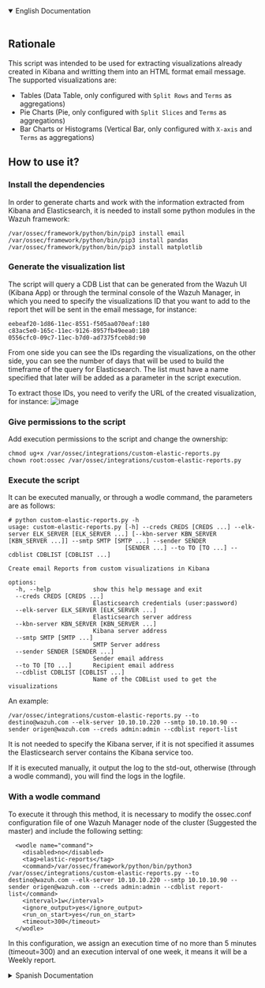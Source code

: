 <details open>
<summary>English Documentation</summary>
<br>
  
  ## Rationale

  This script was intended to be used for extracting visualizations already created in Kibana and writting them into an HTML format email message. The supported visualizations are: 

  - Tables (Data Table, only configured with `Split Rows` and `Terms` as aggregations)
  - Pie Charts (Pie, only configured with `Split Slices` and `Terms` as aggregations)
  - Bar Charts or Histograms (Vertical Bar, only configured with `X-axis` and `Terms` as aggregations)

  ## How to use it?
  ### Install the dependencies
  In order to generate charts and work with the information extracted from Kibana and Elasticsearch, it is needed to install some python modules in the Wazuh framework:
  ```
  /var/ossec/framework/python/bin/pip3 install email
  /var/ossec/framework/python/bin/pip3 install pandas
  /var/ossec/framework/python/bin/pip3 install matplotlib
  ```
  ### Generate the visualization list
  The script will query a CDB List that can be generated from the Wazuh UI (Kibana App) or through the terminal console of the Wazuh Manager, in which you need to specify the visualizations ID that you want to add to the report thet will be sent in the email message, for instance:
  ```
  eebeaf20-1d86-11ec-8551-f505aa070eaf:180
  c83ac5e0-165c-11ec-9126-8957fb49eea0:180
  0556cfc0-09c7-11ec-b7d0-ad7375fceb8d:90
  ```
  From one side you can see the IDs regarding the visualizations, on the other side, you can see the number of days that will be used to build the timeframe of the query for Elasticsearch.
  The list must have a name specified that later will be added as a parameter in the script execution.

  To extract those IDs, you need to verify the URL of the created visualization, for instance:
  ![image](https://user-images.githubusercontent.com/37050249/149815309-893b4249-f16e-4b38-be62-10f2157d516a.png)

  ### Give permissions to the script
  Add execution permissions to the script and change the ownership:
  ```
  chmod ug+x /var/ossec/integrations/custom-elastic-reports.py
  chown root:ossec /var/ossec/integrations/custom-elastic-reports.py
  ```

  ### Execute the script
  It can be executed manually, or through a wodle command, the parameters are as follows:
  ```
  # python custom-elastic-reports.py -h
  usage: custom-elastic-reports.py [-h] --creds CREDS [CREDS ...] --elk-server ELK_SERVER [ELK_SERVER ...] [--kbn-server KBN_SERVER [KBN_SERVER ...]] --smtp SMTP [SMTP ...] --sender SENDER
                                   [SENDER ...] --to TO [TO ...] --cdblist CDBLIST [CDBLIST ...]

  Create email Reports from custom visualizations in Kibana

  options:
    -h, --help            show this help message and exit
    --creds CREDS [CREDS ...]
                          Elasticsearch credentials (user:password)
    --elk-server ELK_SERVER [ELK_SERVER ...]
                          Elasticsearch server address
    --kbn-server KBN_SERVER [KBN_SERVER ...]
                          Kibana server address
    --smtp SMTP [SMTP ...]
                          SMTP Server address
    --sender SENDER [SENDER ...]
                          Sender email address
    --to TO [TO ...]      Recipient email address
    --cdblist CDBLIST [CDBLIST ...]
                          Name of the CDBList used to get the visualizations
  ```
  An example:
  ```
  /var/ossec/integrations/custom-elastic-reports.py --to destino@wazuh.com --elk-server 10.10.10.220 --smtp 10.10.10.90 --sender origen@wazuh.com --creds admin:admin --cdblist report-list
  ```
  It is not needed to specify the Kibana server, if it is not specified it assumes the Elasticsearch server contains the Kibana service too.

  If it is executed manually, it output the log to the std-out, otherwise (through a wodle command), you will find the logs in the logfile.

  ### With a wodle command
  To execute it through this method, it is necessary to modify the ossec.conf configuration file of one Wazuh Manager node of the cluster (Suggested the master) and include the following setting:
  ```
    <wodle name="command">
      <disabled>no</disabled>
      <tag>elastic-reports</tag>
      <command>/var/ossec/framework/python/bin/python3 /var/ossec/integrations/custom-elastic-reports.py --to destino@wazuh.com --elk-server 10.10.10.220 --smtp 10.10.10.90 --sender origen@wazuh.com --creds admin:admin --cdblist report-list</command>
      <interval>1w</interval>
      <ignore_output>yes</ignore_output>
      <run_on_start>yes</run_on_start>
      <timeout>300</timeout>
    </wodle>
  ```
  In this configuration, we assign an execution time of no more than 5 minutes (timeout=300) and an execution interval of one week, it means it will be a Weekly report.
<br>
</details>

<details>
<summary>Spanish Documentation</summary>
<br>
  
  ## Introducción

  Este script fue diseñado para extraer visualizaciones ya creadas en Kibana y plasmarlas en un correo electronico con formato HTML. Las visualizaciones soportadas hasta ahora son:

  - Tablas (Data Table, only configured with `Split Rows` and `Terms` as aggregations)
  - Graficos de torta (Pie, only configured with `Split Slices` and `Terms` as aggregations)
  - Graficos de barra o histogramas (Vertical Bar, only configured with `Split Series` and `Terms` as aggregations)

  ## Cómo utilizarlo?
  ### Instalar dependencias
  Para generar los graficos y trabajar con la informacion extraida de Elasticsearch y Kibana, es necesario instalar algunos modulos en el framework the Wazuh para poder utilizarlo:
  ```
  /var/ossec/framework/python/bin/pip3 install email
  /var/ossec/framework/python/bin/pip3 install pandas
  /var/ossec/framework/python/bin/pip3 install matplotlib
  ```
  ### Generar la lista de visualizaciones
  El script va a consultar una CDB List, que usted puede generar tanto desde la UI de Wazuh como desde la consola, en la cual se deberán especificar los IDs de las visualizaciones que se pretende que aparezcan en el correo de reporte, un ejemplo:
  ```
  eebeaf20-1d86-11ec-8551-f505aa070eaf:180
  c83ac5e0-165c-11ec-9126-8957fb49eea0:180
  0556cfc0-09c7-11ec-b7d0-ad7375fceb8d:90
  ```
  Se puede ver de un lado los IDs correspondientes, y del otro los numeros que corresponden a la cantidad de dias que se van a tener en cuenta como tiempo para la consulta de la informacion en Elasticsearch.
  Se le debe colocar un nombre a la lista que luego se especificará en el comando del script.

  Para extraer dichos IDs, se debe verificar la visualizacion creada, por ejemplo:
  ![image](https://user-images.githubusercontent.com/37050249/149815309-893b4249-f16e-4b38-be62-10f2157d516a.png)

  ### Otorgar permisos
  Otorgar permisos de ejecucion y ajustar el ownership:
  ```
  chmod ug+x /var/ossec/integrations/custom-elastic-reports
  chown root:ossec /var/ossec/integrations/custom-elastic-reports
  ```
  Notese, que no se esta usando la extension `.py`, no es por nada especial, se puede conservar la extension sin problemas.

  ### Ejecutar el Script
  El script se puede ejecutar de manera manual, o mediante un wodle command, los parametros son los siguientes:
  ```
  # python custom-elastic-reports -h
  usage: custom-elastic-reports.py [-h] --creds CREDS [CREDS ...] --elk-server ELK_SERVER [ELK_SERVER ...] [--kbn-server KBN_SERVER [KBN_SERVER ...]] --smtp SMTP [SMTP ...] --sender SENDER
                                   [SENDER ...] --to TO [TO ...] --cdblist CDBLIST [CDBLIST ...]

  Create email Reports from custom visualizations in Kibana

  options:
    -h, --help            show this help message and exit
    --creds CREDS [CREDS ...]
                          Elasticsearch credentials (user:password)
    --elk-server ELK_SERVER [ELK_SERVER ...]
                          Elasticsearch server address
    --kbn-server KBN_SERVER [KBN_SERVER ...]
                          Kibana server address
    --smtp SMTP [SMTP ...]
                          SMTP Server address
    --sender SENDER [SENDER ...]
                          Sender email address
    --to TO [TO ...]      Recipient email address
    --cdblist CDBLIST [CDBLIST ...]
                          Name of the CDBList used to get the visualizations
  ```
  Como un ejemplo:
  ```
  /var/ossec/integrations/custom-elastic-reports --to destino@wazuh.com --elk-server 10.10.10.220 --smtp 10.10.10.90 --sender origen@wazuh.com --creds admin:admin --cdblist report-list
  ```
  No es necesario especificar el servidor de Kibana, si no se especifica, toma como servidor de Kibana el mismo Elasticsearch server.

  Si se ejecuta manualmente, este devuelve el log en pantalla, mientras que si se ejecuta mediante wodle command, se escribe el log en el archivo integrations.log.

  ### Mediante wodle command
  Para ejecutarlo mediante este metodo, es necesario modificar el archivo de configuraciones ossec.conf the uno de las Managers del cluster (preferentemente el Master) e incluir la siguiente configuracion:
  ```
    <wodle name="command">
      <disabled>no</disabled>
      <tag>elastic-reports</tag>
      <command>/var/ossec/framework/python/bin/python3 /var/ossec/integrations/custom-elastic-reports --to destino@wazuh.com --elk-server 10.10.10.220 --smtp 10.10.10.90 --sender origen@wazuh.com --creds admin:admin --cdblist report-list</command>
      <interval>1w</interval>
      <ignore_output>yes</ignore_output>
      <run_on_start>yes</run_on_start>
      <timeout>300</timeout>
    </wodle>
  ```
  En este caso, se le da un tiempo de ejecucion de no mas de cinco minutos (timeout=300) y un intervalo de ejecucion de 1 semana, es decir que este reporte va a ser semanal.
<br>
</details>
